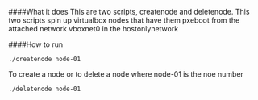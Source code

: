 ####What it does
This are two scripts, createnode and deletenode. This two scripts spin up virtualbox nodes that have them pxeboot from the attached network vboxnet0 in the hostonlynetwork

####How to run

```
./createnode node-01
```
To create a node or to delete a node where node-01 is the noe number

```
./deletenode node-01
```
